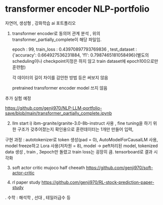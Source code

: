 # transformer encoder NLP-portfolio
자연어, 생성형 , 강화학습 ai 포트폴리오

1) transformer encoder로 동의어 관계 분석 , 위의 transformer_partially_complete이 해당 파일임.
   
   epoch : 99, train_loss : 0.43970897793769836 , test_dataset : {'accuracy': 0.664927536231884, 'f1': 0.7987465181058496}(별도의 scheduling이나 checkpoint지정은 하지 않고 train dataset에 epoch100으로만 훈련함)

   각 데이터의 길이 차이를 감안한 방법 등은 써보지 않음
   
   pretrained transformer encoder model 쓰지 않음
   
추가 실험 예정

https://github.com/genji970/NLP-LLM-portfolio-save/blob/main/transformer_partially_complete.ipynb

2) llm start
   i) ibm-granite/granite-3.0-8b-instruct 사용 , fine tuning을 하기 위한 구조가 갖추어졌는지 확인용으로 훈련데이터는 1개만 만들어 입력,

구현 과정 : 
   autotokenizer로 token 생성(pad = 0), AutoModelForCausalLM 사용, model freeze하고 Lora 사용(저차원 = 8), model -> peft처리된 model, tokenized data 생성 , train , 3epoch만 돌렸고 train loss는 굉장히 큼. tensorboard로 결과 시각화

3) soft actor critic mujoco half cheeath
   https://github.com/genji970/soft-actor-critic
   
4) rl paper study
https://github.com/genji970/RL-stock-prediction-paper-study

. 수학 : 해석학 , 선대 , 테일러급수 등
